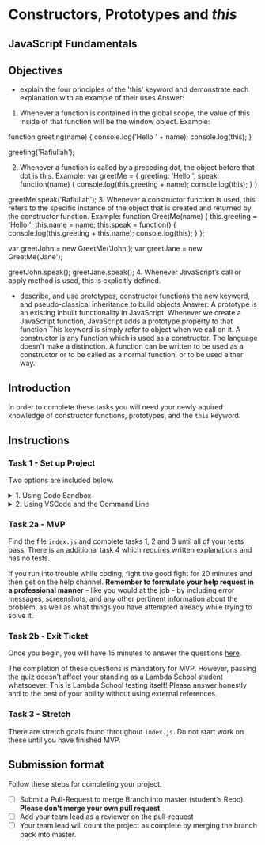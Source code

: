 # Constructors, Prototypes and _this_

## JavaScript Fundamentals

## Objectives

- explain the four principles of the 'this' keyword and demonstrate each explanation with an example of their uses
Answer:
1. Whenever a function is contained in the global scope, the value of this inside of that function will be the window object.
Example:

function greeting(name) {
    console.log('Hello ' + name);
    console.log(this);
}

greeting('Rafiullah');

2. Whenever a function is called by a preceding dot, the object before that dot is this.
Example:
var greetMe = {
    greeting: 'Hello ',
    speak: function(name) {
        console.log(this.greeting + name);
        console.log(this);
    }
}

greetMe.speak('Rafiullah');
3. Whenever a constructor function is used, this refers to the specific instance of the object that is created and returned by the constructor function.
Example:
function GreetMe(name) {
    this.greeting = 'Hello ';
    this.name = name;
    this.speak = function() {
        console.log(this.greeting + this.name);
        console.log(this);
    }
};

var greetJohn = new GreetMe('John');
var greetJane = new GreetMe('Jane');

greetJohn.speak();
greetJane.speak();
4. Whenever JavaScript’s call or apply method is used, this is explicitly defined.

- describe, and use prototypes, constructor functions the new keyword, and pseudo-classical inheritance to build objects
Answer:
A prototype is an existing inbuilt functionality in JavaScript. Whenever we create a JavaScript function, JavaScript adds a prototype property to that function
This keyword is simply refer to object when we call on it. 
A constructor is any function which is used as a constructor. The language doesn’t make a distinction. A function can be written to be used as a constructor or to be called as a normal function, or to be used either way.


## Introduction

In order to complete these tasks you will need your newly aquired knowledge of constructor functions, prototypes, and the `this` keyword.

## Instructions

### Task 1 - Set up Project

Two options are included below.

<details>
  <summary>1. Using Code Sandbox</summary>

  * Launch the sandbox using the link below.
  * Sign into Code Sandbox.
  * Fork the sandbox.
  * See your tests running on the "Browser" tab (NOT the "Tests" tab).
  * The way you'll submit your work will be by pasting a link to your fork into the submission form.

  [LAUNCH ON CODESANDBOX 🚀](https://codesandbox.io/s/github/LambdaSchool/JS-Exercise-Prototype?previewwindow=browser)

  <img alt='instructions Code Sandbox' src='./instructionsCodeSandbox.png'>
</details>

<details>
  <summary>2. Using VSCode and the Command Line</summary>

  1. Fork repo and add TL as collaborator on Github.
  1. Clone _your_ fork (not Lambda's repo by mistake!).
  1. `cd` into your newly cloned repository.
  1. Create a new branch by typing `git checkout -b <firstName-lastName>`.
  1. Install dependencies by typing `npm install`.
  1. Run tests by typing `npm run test:watch`.
  1. Work on your branch, push commits and create PR as usual.
  1. Make sure to commit often!!

  <img alt='instructions VSCode' src='./instructionsVScode.png'>
</details>

### Task 2a - MVP

Find the file `index.js` and complete tasks 1, 2 and 3 until all of your tests pass.
There is an additional task 4 which requires written explanations and has no tests.

If you run into trouble while coding, fight the good fight for 20 minutes and then get on the help channel. __Remember to formulate your help request in a professional manner__ - like you would at the job - by including error messages, screenshots, and any other pertinent information about the problem, as well as what things you have attempted already while trying to solve it.

### Task 2b - Exit Ticket

Once you begin, you will have 15 minutes to answer the questions [here](https://app.codesignal.com/public-test/bvaz9NW52Asuc8DGZ/LK7SEZ9FcLpjgj).

The completion of these questions is mandatory for MVP. However, passing the quiz doesn't affect your standing as a Lambda School student whatsoever. This is Lambda School testing itself! Please answer honestly and to the best of your ability without using external references.

### Task 3 - Stretch 

There are stretch goals found throughout `index.js`. Do not start work on these until you have finished MVP. 

## Submission format

Follow these steps for completing your project.

- [ ] Submit a Pull-Request to merge <firstName-lastName> Branch into master (student's  Repo). **Please don't merge your own pull request**
- [ ] Add your team lead as a reviewer on the pull-request
- [ ] Your team lead will count the project as complete by merging the branch back into master.
